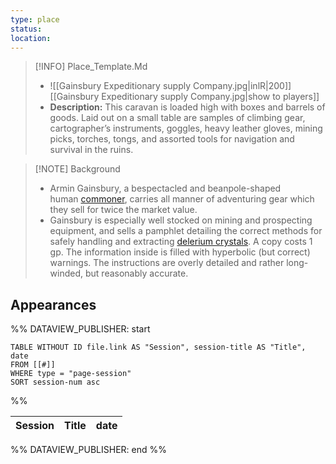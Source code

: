 ```yaml
---
type: place
status: 
location:
---
```


>[!INFO] Place_Template.Md
>- ![[Gainsbury Expeditionary supply Company.jpg|inlR|200]]
<br/> [[Gainsbury Expeditionary supply Company.jpg|show to players]]
> - **Description:** This caravan is loaded high with boxes and barrels of goods. Laid out on a small table are samples of climbing gear, cartographer’s instruments, goggles, heavy leather gloves, mining picks, torches, tongs, and assorted tools for navigation and survival in the ruins.

>[!NOTE] Background
>- Armin Gainsbury, a bespectacled and beanpole-shaped human [commoner](https://www.dndbeyond.com/monsters/16829-commoner), carries all manner of adventuring gear which they sell for twice the market value.
>- Gainsbury is especially well stocked on mining and prospecting equipment, and sells a pamphlet detailing the correct methods for safely handling and extracting [delerium crystals](https://www.dndbeyond.com/equipment/355-delerium-crystal). A copy costs 1 gp. The information inside is filled with hyperbolic (but correct) warnings. The instructions are overly detailed and rather long-winded, but reasonably accurate.

## Appearances

%% DATAVIEW_PUBLISHER: start
```dataview
TABLE WITHOUT ID file.link AS "Session", session-title AS "Title", date
FROM [[#]]
WHERE type = "page-session"
SORT session-num asc
```
%%

| Session | Title | date |
| ------- | ----- | ---- |

%% DATAVIEW_PUBLISHER: end %%